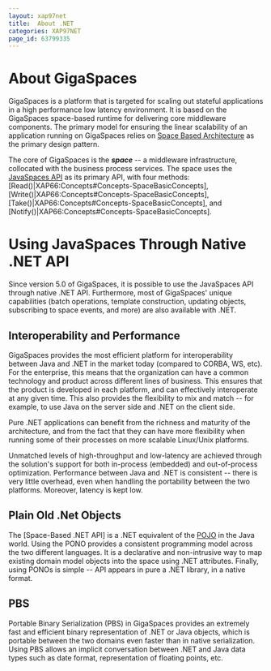 ```yaml
---
layout: xap97net
title:  About .NET
categories: XAP97NET
page_id: 63799335
---
```


# About GigaSpaces

GigaSpaces is a platform that is targeted for scaling out stateful applications in a high performance low latency environment. It is based on the GigaSpaces space-based runtime for delivering core middleware components. The primary model for ensuring the linear scalability of an application running on GigaSpaces relies on [Space Based Architecture](http://wiki.gigaspaces.com/wiki/display/XAP66/Concepts#Concepts-SpaceBasedArchitecture) as the primary design pattern.

The core of GigaSpaces is the _**space**_ -- a middleware infrastructure, collocated with the business process services. The space uses the [JavaSpaces API](http://wiki.gigaspaces.com/wiki/display/XAP66/Concepts#Concepts-TupleSpace) as its primary API, with four methods: [Read()|XAP66:Concepts#Concepts-SpaceBasicConcepts], [Write()|XAP66:Concepts#Concepts-SpaceBasicConcepts], [Take()|XAP66:Concepts#Concepts-SpaceBasicConcepts], and [Notify()|XAP66:Concepts#Concepts-SpaceBasicConcepts].

# Using JavaSpaces Through Native .NET API

Since version 5.0 of GigaSpaces, it is possible to use the JavaSpaces API through native .NET API. Furthermore, most of GigaSpaces' unique capabilities (batch operations, template construction, updating objects, subscribing to space events, and more) are also available with .NET.

## Interoperability and Performance

GigaSpaces provides the most efficient platform for interoperability between Java and .NET in the market today (compared to CORBA, WS, etc). For the enterprise, this means that the organization can have a common technology and product across different lines of business. This ensures that the product is developed in each platform, and can effectively interoperate at any given time. This also provides the flexibility to mix and match -- for example, to use Java on the server side and .NET on the client side.

Pure .NET applications can benefit from the richness and maturity of the architecture, and from the fact that they can have more flexibility when running some of their processes on more scalable Linux/Unix platforms.

Unmatched levels of high-throughput and low-latency are achieved through the solution's support for both in-process (embedded) and out-of-process optimization. Performance between Java and .NET is consistent -- there is very little overhead, even when handling the portability between the two platforms. Moreover, latency is kept low.

## Plain Old .Net Objects

The [Space-Based .NET API] is a .NET equivalent of the [POJO](http://wiki.gigaspaces.com/wiki/display/XAP66/POJO+Support) in the Java world. Using the PONO provides a consistent programming model across the two different languages. It is a declarative and non-intrusive way to map existing domain model objects into the space using .NET attributes. Finally, using PONOs is simple -- API appears in pure a .NET library, in a native format.

## PBS

Portable Binary Serialization (PBS) in GigaSpaces provides an extremely fast and efficient binary representation of .NET or Java objects, which is portable between the two domains even faster than in native serialization. Using PBS allows an implicit conversation between .NET and Java data types such as date format, representation of floating points, etc.
